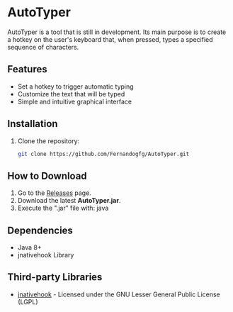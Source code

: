 # AutoTyper
AutoTyper is a tool that is still in development. Its main purpose is to create a hotkey on the user's keyboard that, when pressed, types a specified sequence of characters.

## Features
- Set a hotkey to trigger automatic typing
- Customize the text that will be typed
- Simple and intuitive graphical interface

## Installation
1. Clone the repository:
   ```bash
   git clone https://github.com/Fernandogfg/AutoTyper.git
## How to Download
1. Go to the [Releases](https://github.com/Fernandogfg/AutoTyper/releases) page.
2. Download the latest **AutoTyper.jar**.
3. Execute the ".jar" file with: java

## Dependencies
- Java 8+
- jnativehook Library
## Third-party Libraries
- [jnativehook](https://github.com/kwhat/jnativehook) - Licensed under the GNU Lesser General Public License (LGPL)


